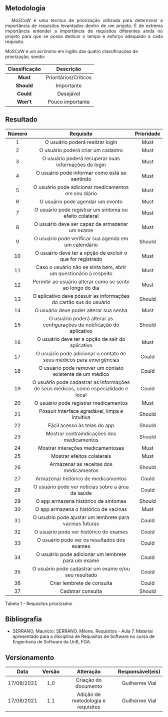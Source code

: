 ## Metodologia

<p style="text-indent: 20px; text-align: justify">MoSCoW é uma técnica de priorização utilizada para determinar a importância de requisitos levantados dentro de um projeto. É de extrema importância entender a importância de requisitos diferentes ainda no projeto para que se possa dedicar o tempo e esforço adequado a cada requisito.</p>

MoSCoW é um acrônimo em inglês das quatro classificações de priorização, sendo:

| **Classificação** | **Descrição** |
| :-----: | :---------: |
| **Must** | Prioritários/Críticos |
| **Should** | Importante |
| **Could** | Desejável |
| **Won't** | Pouco importante |

## Resultado

| **Número** | **Requisito** | **Prioridade**
| :----: | :-------: | :----:
| 1 | O usuário poderá realizar login | Must |
| 2 | O usuário poderá criar um cadastro | Must |
| 3 | O usuário poderá recuperar suas informações de login | Must |
| 4 | O usuário pode informar como está se sentindo | Must |
| 5 | O usuário pode adicionar medicamentos em seu diário | Must |
| 6 | O usuário pode agendar um evento | Must |
| 7 | O usuário pode registrar um sintoma ou efeito colateral | Must |
| 8 | O usuário deve ser capaz de armazenar um exame | Must |
| 9 | O usuário pode verificar sua agenda em um calendário | Should |
| 10 | O usuário deve ter a opção de excluir o que for registrado | Must |
| 11 | Caso o usuário não se sinta bem, abrir um questionário à respeito | Must |
| 12 | Permitir ao usuário alterar como se sente ao longo do dia | Must |
| 13 | O aplicativo deve póssuir as informações do cartão sus do usuário | Should |
| 14 | O usuário deve poder alterar sua senha | Must |
| 15 | O usuário poderá alterar as configurações de notificação do aplicativo | Should |
| 16 | O usuário deve ter a opção de sair do aplicativo | Must |
| 17 | O usuário pode adicionar o contato de seus médicos para emergências | Could |
| 18 | O usuário pode remover um contato existente de um médico | Could |
| 19 | O usuário pode cadastrar as informações de seus médicos, como especialidade e local | Could |
| 20 | O usuário pode registrar medicamentos | Must |
| 21 | Possuir interface agradável, limpa e intuitiva | Should
| 22 | Fácil acesso às telas do app | Should
| 23 | Mostrar contraindicações dos medicamentos | Should
| 24 | Mostrar interações medicamentosas | Must
| 25 | Mostrar efeitos colaterais | Must
| 26 | Armazenar as receitas dos medicamentos | Should
| 27 | Armazenar histórico de medicamentos | Could
| 28 | O usuário pode ver notícias sobre a área da saúde | Could
| 29 | O app armazena histórico de sintomas | Should
| 30 | O app armazena o histórico de vacinas | Must
| 31 | O usuário pode ajustar um lembrete para vacinas futuras | Could
| 32 | O usuário pode ver histórico de exames | Could
| 33 | O usuário pode ver os resultados dos exames | Could
| 34 | O usuário pode adicionar um lembrete para um exame | Could
| 35 | O usuário pode cadastrar um exame e/ou seu resultado | Could
| 36 | Criar lembrete de consulta | Could
| 37 | Cadstrar consulta | Should

<figcaption>Tabela 1 - Requisitos priorizados</figcaption>

## Bibliografia

- SERRANO, Maurício; SERRANO, Milene. Requisitos - Aula 7. Material apresentado para a disciplina de Requisitos de Software no curso de Engenharia de Software da UnB, FGA.

## Versionamento

|Data|Versão|Alteração|Responsável(eis)|
|:--:|:----:|:-------:|:---:|
| 17/08/2021 | 1.0 | Criação do documento | Guilherme Vial |
| 17/08/2021 | 1.1 | Adição de metodologia e requisitos | Guilherme Vial |
